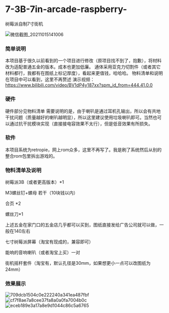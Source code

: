 # 7-3B-7in-arcade-raspberry-
树莓派自制7寸街机

![微信截图_20211015141006](https://user-images.githubusercontent.com/32239713/137440537-31408a39-c8a9-424d-be5e-0feef505a512.png)

### 简单说明
本项目基于很久以前看到的一个项目进行修改（原项目找不到了，抱歉），将材料改为适配普通五金的版本。成本也更加低廉。
通体采用亚克力切割件（或者其它材料都行，我都有在图纸上标记厚度），看起来更值钱，哈哈哈。
物料清单和说明在项目中可以看到，这里不再赘述
演示视频：https://www.bilibili.com/video/BV1dP4y187xx?spm_id_from=444.41.0.0
### 硬件
硬件部分见物料清单
需要说明的是，由于喇叭是通过耳机孔输出，所以会有共地干扰问题（质量越好的喇叭越明显），所以这里建议使用垃圾喇叭即可。当然也可以通过抗干扰模块实现（直接接电容效果不太行），但是低音效果有所损失。
### 软件
本项目系统为retropie，网上rom众多，这里不再写了。我是刷了系统然后从别的整合rom包里拆出游戏的。

### 物料清单及说明

树莓派3B（或者更高版本）\*1

M3螺丝钉+螺母 若干（10块钱以内）

合页 \*2

螺丝刀\*1

上述五金在家门口的五金店几乎都可以买到，图纸直接发给广告公司就可以做，一般在140左右

七寸树莓派屏幕（淘宝有现成的，兼容即可）

能响的音响喇叭（或者淘宝上买）一对

街机摇杆套件（淘宝有，默认孔径是30mm，如果想更小一点可以改图纸为24mm）

### 效果展示



![709dcb1504c0e222240a341ea487fbf](https://user-images.githubusercontent.com/32239713/137437418-508d0c11-85f4-40a9-a91a-224068a9855f.jpg)
![cf7f8ae7a8cee37fa8a0a0fa7004b0c](https://user-images.githubusercontent.com/32239713/137437422-2ee97795-41a6-4e36-b63c-fcadeb16419a.jpg)
![eceb189e3a17a8e9d1044c86c5a6765](https://user-images.githubusercontent.com/32239713/137437426-d92d3206-a582-4eba-9e7f-0d7883b3680f.jpg)
